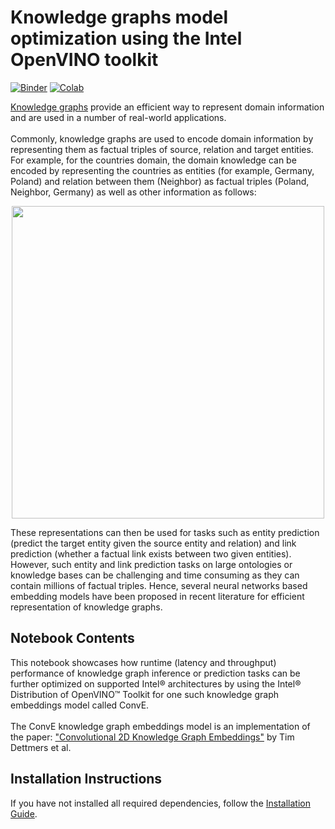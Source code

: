 # Knowledge graphs model optimization using the Intel OpenVINO toolkit

[![Binder](https://mybinder.org/badge_logo.svg)](https://mybinder.org/v2/gh/openvinotoolkit/openvino_notebooks/HEAD?labpath=notebooks%2Fknowledge-graphs-conve%2Fknowledge-graphs-conve.ipynb)
[![Colab](https://colab.research.google.com/assets/colab-badge.svg)](https://colab.research.google.com/github/openvinotoolkit/openvino_notebooks/blob/master/notebooks/knowledge-graphs-conve/knowledge-graphs-conve.ipynb)

[Knowledge graphs](https://arxiv.org/pdf/2002.00388.pdf) provide an efficient way to represent domain information and are used in a number of real-world applications.
<br/><br/>
Commonly, knowledge graphs are used to encode domain information by representing them as factual triples of source, relation and target entities.
For example, for the countries domain, the domain knowledge can be encoded by representing the countries as entities (for example, Germany, Poland) and relation between them (Neighbor) as factual triples (Poland, Neighbor, Germany) as well as other information as follows:
<p style="text-align:center;">
    <img src="https://user-images.githubusercontent.com/29454499/210564312-82cda081-b2ed-4027-8251-ca57a97b4666.png" width=500/>
</p>
These representations can then be used for tasks such as entity prediction (predict the target entity given the source entity and relation) and link prediction (whether a factual link exists between two given entities). However, such entity and link prediction tasks on large ontologies or knowledge bases can be challenging and time consuming as they can contain millions of factual triples. Hence, several neural networks based embedding models have been proposed in recent literature for efficient representation of knowledge graphs.

## Notebook Contents

This notebook showcases how runtime (latency and throughput) performance of knowledge graph inference or prediction tasks can be further optimized on supported Intel® architectures by using the Intel® Distribution of OpenVINO™ Toolkit for one such knowledge graph embeddings model called ConvE. <br><br>
The ConvE knowledge graph embeddings model is an implementation of the paper: ["Convolutional 2D Knowledge Graph Embeddings"](https://arxiv.org/abs/1707.01476) by Tim Dettmers et al.

## Installation Instructions

If you have not installed all required dependencies, follow the [Installation Guide](../../README.md).
